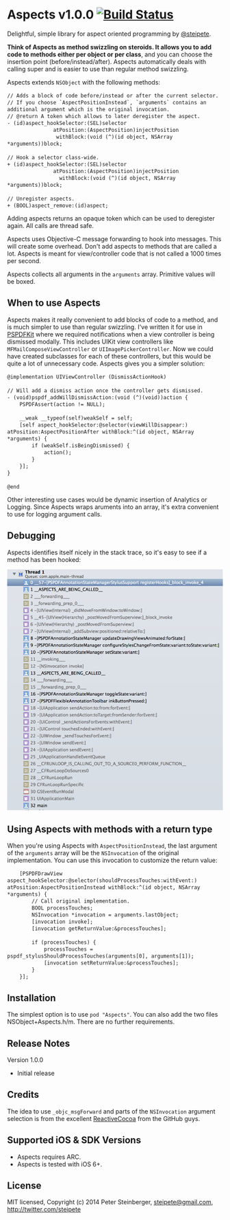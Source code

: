 Aspects v1.0.0 [![Build Status](https://travis-ci.org/steipete/Aspects.svg?branch=master)](https://travis-ci.org/steipete/Aspects)
==============

Delightful, simple library for aspect oriented programming by [@steipete](http://twitter.com/steipete).

**Think of Aspects as method swizzling on steroids. It allows you to add code to methods either per object or per class**, and you can choose the insertion point (before/instead/after). Aspects automatically deals with calling super and is easier to use than regular method swizzling.

Aspects extends `NSObject` with the following methods:

``` objc
// Adds a block of code before/instead or after the current selector.
// If you choose `AspectPositionInstead`, `arguments` contains an additional argument which is the original invocation.
// @return A token which allows to later deregister the aspect.
- (id)aspect_hookSelector:(SEL)selector
               atPosition:(AspectPosition)injectPosition
                withBlock:(void (^)(id object, NSArray *arguments))block;

// Hook a selector class-wide.
+ (id)aspect_hookSelector:(SEL)selector
               atPosition:(AspectPosition)injectPosition
                 withBlock:(void (^)(id object, NSArray *arguments))block;

// Unregister aspects.
+ (BOOL)aspect_remove:(id)aspect;
```

Adding aspects returns an opaque token which can be used to deregister again. All calls are thread safe.

Aspects uses Objective-C message forwarding to hook into messages. This will create some overhead. Don't add aspects to methods that are called a lot. Aspects is meant for view/controller code that is not called a 1000 times per second.

Aspects collects all arguments in the `arguments` array. Primitive values will be boxed.

When to use Aspects
-------------------
Aspects makes it really convenient to add blocks of code to a method, and is much simpler to use than regular swizzling. I've written it for use in [PSPDFKit](http://pspdfkit.com) where we required notifications when a view controller is being dismissed modally. This includes UIKit view controllers like `MFMailComposeViewController` or `UIImagePickerController`. Now we could have created subclasses for each of these controllers, but this would be quite a lot of unnecessary code. Aspects gives you a simpler solution:

``` objc
@implementation UIViewController (DismissActionHook)

// Will add a dismiss action once the controller gets dismissed.
- (void)pspdf_addWillDismissAction:(void (^)(void))action {
    PSPDFAssert(action != NULL);

    __weak __typeof(self)weakSelf = self;
    [self aspect_hookSelector:@selector(viewWillDisappear:) atPosition:AspectPositionAfter withBlock:^(id object, NSArray *arguments) {
        if (weakSelf.isBeingDismissed) {
            action();
        }
    }];
}

@end
```
Other interesting use cases would be dynamic insertion of Analytics or Logging. Since Aspects wraps aruments into an array, it's extra convenient to use for logging argument calls.

Debugging
---------
Aspects identifies itself nicely in the stack trace, so it's easy to see if a method has been hooked:

![Stacktrace](stacktrace.png)

Using Aspects with methods with a return type
---------------------------------------------

When you're using Aspects with `AspectPositionInstead`, the last argument of the `arguments` array will be the `NSInvocation` of the original implementation. You can use this invocation to customize the return value:

``` objc
    [PSPDFDrawView aspect_hookSelector:@selector(shouldProcessTouches:withEvent:) atPosition:AspectPositionInstead withBlock:^(id object, NSArray *arguments) {
        // Call original implementation.
        BOOL processTouches;
        NSInvocation *invocation = arguments.lastObject;
        [invocation invoke];
        [invocation getReturnValue:&processTouches];

        if (processTouches) {
            processTouches = pspdf_stylusShouldProcessTouches(arguments[0], arguments[1]);
            [invocation setReturnValue:&processTouches];
        }
    }];
```

Installation
------------
The simplest option is to use `pod "Aspects"`.
You can also add the two files NSObject+Aspects.h/m. There are no further requirements.


Release Notes
-----------------

Version 1.0.0

- Initial release

Credits
-------
The idea to use `_objc_msgForward` and parts of the `NSInvocation` argument selection is from the excellent [ReactiveCocoa](https://github.com/ReactiveCocoa/ReactiveCocoa) from the GitHub guys.


Supported iOS & SDK Versions
-----------------------------

* Aspects requires ARC.
* Aspects is tested with iOS 6+.

License
-------
MIT licensed, Copyright (c) 2014 Peter Steinberger, steipete@gmail.com, http://twitter.com/steipete
